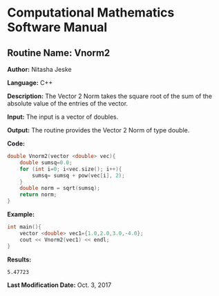 # Computational Mathematics Software Manual

## **Routine Name:** Vnorm2

**Author:** Nitasha Jeske

**Language:** C++

**Description:** The Vector 2 Norm takes the square root of the sum of the absolute value of the entries of the vector. 

**Input:**  The input is a vector of doubles.

**Output:** The routine provides the Vector 2 Norm of type double.

**Code:**
```C++
double Vnorm2(vector <double> vec){
    double sumsq=0.0;
    for (int i=0; i<vec.size(); i++){
        sumsq= sumsq + pow(vec[i], 2);
    }
    double norm = sqrt(sumsq);
    return norm;
}
```

**Example:**
```C++
int main(){
    vector <double> vec1={1.0,2.0,3.0,-4.0};
    cout << Vnorm2(vec1) << endl;
}
```

**Results:**  
```
5.47723
```

**Last Modification Date:** Oct. 3, 2017
